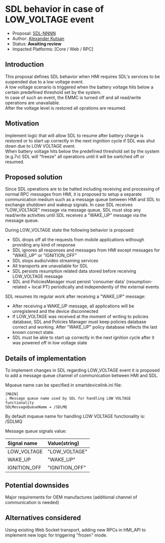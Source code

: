 # SDL behavior in case of LOW_VOLTAGE event

* Proposal: [SDL-NNNN](NNNN-filename.md)
* Author: [Alexander Kutsan](https://github.com/LuxoftAKutsan)
* Status: **Awaiting review**
* Impacted Platforms: [Core / Web / RPC]

## Introduction

This proposal defines SDL behavior when HMI requires SDL's services to be suspended due to a low voltage event.  
A low voltage scenario is triggered when the battery voltage hits below a certain predefined threshold set by the system.  
In case of such an event, the EMMC is turned off and all read/write operations are unavailable.  
After the voltage level is restored all oprations are resumed.

## Motivation

Implement logic that will allow SDL to resume after battery charge is restored or to start up correctly in the next ingnition cycle if SDL was shut down due to LOW VOLTAGE event.  
When battery voltage hits below the predefined threshold set by the system (e.g.7v) SDL will "freeze" all operations until it will be switched off or resumed.

## Proposed solution

Since SDL operations are to be halted including receiving and processing of normal RPC messages from HMI, it is proposed to setup a separate communication medium such as a message queue between HMI and SDL to exchange shutdown and wakeup signals.
In case SDL receives "LOW_VOLTAGE" message via message queue, SDL must stop any read/write activities until SDL receives a "WAKE_UP" message via the message queue.  

During LOW_VOLTAGE state the following behavior is proposed:
* SDL drops off all the requests from mobile applications withough providing any kind of response
* SDL ignores all responses and messages from HMI except messages for "WAKE_UP" or "IGNITION_OFF"
* SDL stops audio/video streaming services
* All transports are unavailable for SDL
* SDL persists resumption related data stored before receiving LOW_VOLTAGE message
* SDL and PoliciesManager must persist 'consumer data' (resumption-related + local PT) periodically and independently of the external events

SDL resumes its regular work after receiving a "WAKE_UP" message:
* After receiving a WAKE_UP message, all applications will be unregistered and the device disconnected
* If LOW_VOLTAGE was received at the moment of writing to policies database, SDL and Policies Manager must keep policies database correct and working. After "WAKE_UP" policy database reflects the last known correct state.
* SDL must be able to start up correctly in the next ignition cycle after it was powered off in low voltage state  


## Details of implementation  

To implement changes in SDL regarding LOW_VOLTAGE event it is proposed to add a message queue channel of communication between HMI and SDL.

Mqueue name can be specified in smartdevicelink.ini file:
```
[MAIN] 
; Message queue name used by SDL for handling LOW VOLTAGE functionality
SDLMessageQueueName = /SDLMQ

```  
By default mqueue name for handling LOW VOLTAGE functionality is: /SDLMQ

Message queue signals value:  

|Signal name|Value(string)|
|:---|:---| 
|LOW_VOLTAGE|"LOW_VOLTAGE"|
|WAKE_UP|"WAKE_UP"|
|IGNITION_OFF|"IGNITION_OFF"|

## Potential downsides  

Major requirements for OEM manufactures (additional channel of communication is needed) 

## Alternatives considered  

Using existing Web Socket transport, adding new RPCs in HMI_API to implement new logic for triggering "frozen" mode.


